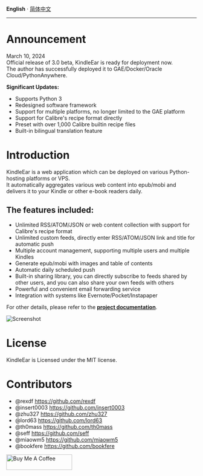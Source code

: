 __English__ · [简体中文](readme_zh.md)

---

# Announcement
March 10, 2024    
Official release of 3.0 beta, KindleEar is ready for deployment now.   
The author has successfully deployed it to GAE/Docker/Oracle Cloud/PythonAnywhere.  

**Significant Updates:**
* Supports Python 3
* Redesigned software framework
* Support for multiple platforms, no longer limited to the GAE platform
* Support for Calibre's recipe format directly
* Preset with over 1,000 Calibre builtin recipe files
* Built-in bilingual translation feature



# Introduction
KindleEar is a web application which can be deployed on various Python-hosting platforms or VPS.   
It automatically aggregates various web content into epub/mobi and delivers it to your Kindle or other e-book readers daily.   


## The features included:
* Unlimited RSS/ATOM/JSON or web content collection with support for Calibre's recipe format
* Unlimited custom feeds, directly enter RSS/ATOM/JSON link and title for automatic push
* Multiple account management, supporting multiple users and multiple Kindles
* Generate epub/mobi with images and table of contents
* Automatic daily scheduled push
* Built-in sharing library, you can directly subscribe to feeds shared by other users, and you can also share your own feeds with others
* Powerful and convenient email forwarding service
* Integration with systems like Evernote/Pocket/Instapaper



For other details, please refer to the **[project documentation](https://cdhigh.github.io/KindleEar)**.



![Screenshot](https://raw.githubusercontent.com/cdhigh/KindleEar/master/docs/scrshot.gif)




# License
   KindleEar is Licensed under the MIT license.


# Contributors
* @rexdf <https://github.com/rexdf> 
* @insert0003 <https://github.com/insert0003> 
* @zhu327 <https://github.com/zhu327> 
* @lord63 <https://github.com/lord63> 
* @th0mass <https://github.com/th0mass> 
* @seff <https://github.com/seff> 
* @miaowm5 <https://github.com/miaowm5> 
* @bookfere <https://github.com/bookfere> 


<a href="https://www.buymeacoffee.com/cdhigh" target="_blank"><img src="https://cdn.buymeacoffee.com/buttons/default-orange.png" alt="Buy Me A Coffee" height="41" width="174"></a>
